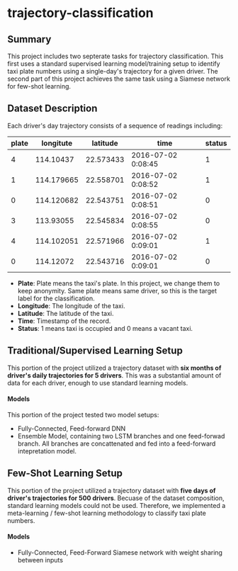 # trajectory-classification

## Summary ##

This project includes two septerate tasks for trajectory classification. This first uses a standard supervised learning model/training setup to identify taxi plate numbers using a single-day's trajectory for a given driver. The second part of this project achieves the same task using a Siamese network for few-shot learning.

## Dataset Description

Each driver's day trajectory consists of a sequence of readings including:

| plate | longitute | latitude | time | status |
|---|---|---|---|---|
|4    |114.10437    |22.573433    |2016-07-02 0:08:45    |1|
|1    |114.179665    |22.558701    |2016-07-02 0:08:52    |1|
|0    |114.120682    |22.543751    |2016-07-02 0:08:51    |0|
|3    |113.93055    |22.545834    |2016-07-02 0:08:55    |0|
|4    |114.102051    |22.571966    |2016-07-02 0:09:01    |1|
|0    |114.12072    |22.543716    |2016-07-02 0:09:01    |0|

* **Plate**: Plate means the taxi's plate. In this project, we change them to keep anonymity. Same plate means same driver, so this is the target label for the classification. 
* **Longitude**: The longitude of the taxi.
* **Latitude**: The latitude of the taxi.
* **Time**: Timestamp of the record.
* **Status**: 1 means taxi is occupied and 0 means a vacant taxi.

## Traditional/Supervised Learning Setup

This portion of the project utilized a trajectory dataset with **six months of driver's daily trajectories for 5 drivers**. This was a substantial amount of data for each driver, enough to use standard learning models. 

#### Models 

This portion of the project tested two model setups:
* Fully-Connected, Feed-forward DNN 
* Ensemble Model, containing two LSTM branches and one feed-forwad branch. All branches are concattenated and fed into a feed-forward intepretation model. 


## Few-Shot Learning Setup

This portion of the project utilized a trajectory dataset with **five days of driver's trajectories for 500 drivers**. Becuase of the dataset composition, standard learning models could not be used. Therefore, we implemented a meta-learning / few-shot learning methodology to classify taxi plate numbers. 

#### Models 
* Fully-Connected, Feed-Forward Siamese network with weight sharing between inputs